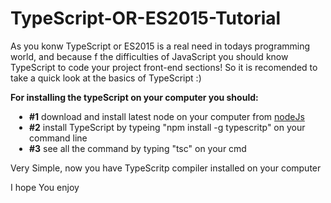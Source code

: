# TypeScript-OR-ES2015-Tutorial
As you konw TypeScript or ES2015 is a real need in todays programming world,
and because f the difficulties of JavaScript you should know TypeScript to code your project front-end sections!
So it is recomended to take a quick look at the basics of TypeScript :)

<p><strong>For installing the typeScript on your computer you should:</strong></p>
<ul style="padding-left: 30px">
	<li><strong>#1</strong> download and install latest node on your computer from <a href="https://nodejs.org/en/"> nodeJs</a></li>
	<li><strong>#2</strong> install TypeScript by typeing "npm install -g typescritp" on your command line</li>
	<li><strong>#3</strong> see all the command by typing "tsc" on  your cmd</li>
</ul>
<p>Very Simple, now you have TypeScritp compiler installed on your computer</p>

I hope You enjoy
